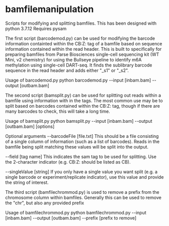 # bamfilemanipulation
Scripts for modifying and splitting bamfiles.
This has been designed with python 3.7.12
Requires pysam

The first script (barcodemod.py) can be used for modifying the barcode information containted within the CB:Z: tag of a bamfile based on sequence information contained within the read header. This is built to specifically for preparing bamfiles from Parse Biosciences single-cell sequencing kit (WT Mini, v2 chemistry) for using the Bullseye pipeline to identify m6A methylation using single-cell DART-seq. It finds the sublibrary barcode sequence in the read header and adds either "_s1" or "_s2".

Usage of barcodemod.py
python barcodemod.py --input [inbam.bam] --output [outbam.bam]


The second script (bamsplit.py) can be used for splitting out reads within a bamfile using information with in the tags. The most common use may be to split based on barcodes contained within the CB:Z: tag, though if there are many barcodes to check, this will take a long time.

Usage of bamsplit.py
python bamsplit.py --input [inbam.bam] --output [outbam.bam] [options]

Optional arguments
--barcodeFile [file.txt]
This should be a file consisting of a single column of information (such as a list of barcodes). Reads in the bamfile being split matching these values will be split into the output.

--field [tag name]
This indicates the sam tag to be used for splitting. Use the 2-character indicator (e.g. CB:Z: should be listed as CB).

--singleValue [string]
If you only have a single value you want split (e.g. a single barcode or experiment/replicate indicator), use this value and provide the string of interest.

The third script (bamfilechrommod.py) is used to remove a prefix from the chromosome column within bamfiles. Generally this can be used to remove the "chr", but also any provided prefix

Usage of bamfilechrommod.py
python bamfilechrommod.py --input [inbam.bam] --output [outbam.bam] --prefix [prefix to remove]
